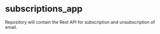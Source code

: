 # subscriptions_app
Repository will contain the Rest API for subscription and unsubscription of email.
